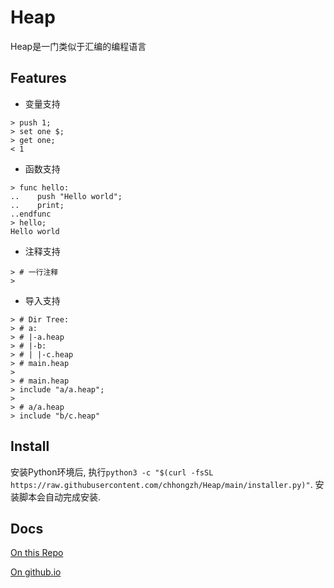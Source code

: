 # Heap
Heap是一门类似于汇编的编程语言

## Features
- 变量支持
```
> push 1;
> set one $;
> get one;
< 1
```

- 函数支持

```
> func hello:
..    push "Hello world";
..    print;
..endfunc
> hello;
Hello world
```

- 注释支持
  
```
> # 一行注释
>  
```

- 导入支持

```
> # Dir Tree:
> # a:
> # |-a.heap
> # |-b:
> # | |-c.heap
> # main.heap
> 
> # main.heap
> include "a/a.heap";
> 
> # a/a.heap
> include "b/c.heap"

```

## Install
安装Python环境后, 执行`python3 -c "$(curl -fsSL https://raw.githubusercontent.com/chhongzh/Heap/main/installer.py)"`. 安装脚本会自动完成安装.

## Docs
[On this Repo](docs/README.md)

[On github.io](https://chhongzh.github.io#/docs/README)
